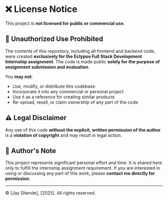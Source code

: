# ❌ License Notice

This project is **not licensed for public or commercial use**.

## 🚫 Unauthorized Use Prohibited

The contents of this repository, including all frontend and backend code, were created **exclusively for the Eclypse Full Stack Development Internship assignment**. The code is made public **solely for the purpose of assignment submission and evaluation**.

You **may not**:

- Use, modify, or distribute this codebase
- Incorporate it into any commercial or personal project
- Use it as a reference for creating similar products
- Re-upload, resell, or claim ownership of any part of the code

## ⚠️ Legal Disclaimer

Any use of this code **without the explicit, written permission of the author** is a **violation of copyright** and may result in legal action.

## 💬 Author's Note

This project represents significant personal effort and time. It is shared here only to fulfill the internship assignment requirement. If you are interested in using or discussing any part of this work, please **contact me directly for permission**.

---

© [Jay Shende], [2025]. All rights reserved.

